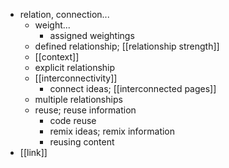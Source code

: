 - relation, connection...
    - weight...
        - assigned weightings
    - defined relationship; [[relationship strength]]
    - [[context]]
    - explicit relationship
    - [[interconnectivity]]
        - connect ideas; [[interconnected pages]]
    - multiple relationships
    - reuse; reuse information
        - code reuse
        - remix ideas; remix information
        - reusing content
- [[link]]
